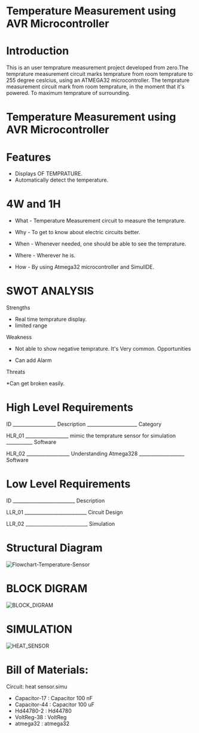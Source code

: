 # Temperature Measurement using AVR Microcontroller
# Introduction
This is an user temprature measurement project developed from zero.The temprature measurement circuit  marks temprature from room temprature to 255 degree ceslcius, using an ATMEGA32 microcontroller. The temprature measurement circuit mark  from room temprature, in the moment that it's powered. To maximum temprature of surrounding. 
# Temperature Measurement using AVR Microcontroller
# Features
* Displays OF TEMPRATURE.
* Automatically detect the temperature.
# 4W and 1H
* What - Temperature Measurement circuit to measure the temprature.

* Why - To get to know about electric circuits better.

* When - Whenever needed, one should be able to see the temprature.

* Where - Wherever he is.

* How - By using Atmega32 microcontroller and SimulIDE.

# SWOT ANALYSIS
Strengths

* Real time temprature display.
* limited range

Weakness

* Not able to show negative temprature.
It's Very common.
Opportunities

* Can add Alarm

Threats

*Can get broken easily.

# High Level Requirements
ID __________________ Description _____________________ Category

HLR_01 __________________ mimic the temprature sensor for simulation ___________ Software

HLR_02 __________________ Understanding Atmega328 ___________________ Software

# Low Level Requirements
ID __________________________ Description

LLR_01 __________________________ Circuit Design

LLR_02 __________________________ Simulation
# Structural Diagram
![Flowchart-Temperature-Sensor](https://user-images.githubusercontent.com/101049933/163708123-4b4d71f0-fad2-4c6b-a5a2-168bf14dc937.png)
# BLOCK DIGRAM
![BLOCK_DIGRAM](https://user-images.githubusercontent.com/101049933/163708441-31bd3f03-eec6-48b7-88da-dcef03b900ae.png)
# SIMULATION
![HEAT_SENSOR](https://user-images.githubusercontent.com/101049933/163708474-6a3ca0e7-c781-4735-bf1c-657149d4b40e.png)
# Bill of Materials:
Circuit: heat sensor.simu
 * Capacitor-17 : Capacitor 100 nF
 * Capacitor-44 : Capacitor 100 uF
 * Hd44780-2 : Hd44780   
 * VoltReg-38 : VoltReg   
 * atmega32 : atmega32   

